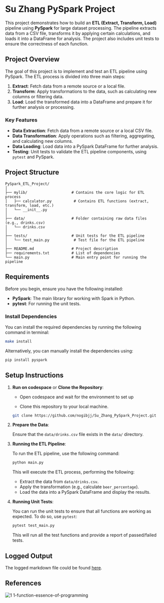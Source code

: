 
# Su Zhang PySpark Project

This project demonstrates how to build an **ETL (Extract, Transform, Load)** pipeline using **PySpark** for large dataset processing. The pipeline extracts data from a CSV file, transforms it by applying certain calculations, and loads it into a DataFrame for analysis. The project also includes unit tests to ensure the correctness of each function.

## Project Overview

The goal of this project is to implement and test an ETL pipeline using PySpark. The ETL process is divided into three main steps:

1. **Extract**: Fetch data from a remote source or a local file.
2. **Transform**: Apply transformations to the data, such as calculating new columns or filtering data.
3. **Load**: Load the transformed data into a DataFrame and prepare it for further analysis or processing.

### Key Features
- **Data Extraction**: Fetch data from a remote source or a local CSV file.
- **Data Transformation**: Apply operations such as filtering, aggregating, and calculating new columns.
- **Data Loading**: Load data into a PySpark DataFrame for further analysis.
- **Testing**: Unit tests to validate the ETL pipeline components, using `pytest` and PySpark.

## Project Structure

```plaintext
PySpark_ETL_Project/
│
├── mylib/                    # Contains the core logic for ETL process
│   ├── calculator.py          # Contains ETL functions (extract, transform, load, etc.)
│   └── __init__.py
│
├── data/                     # Folder containing raw data files (e.g., drinks.csv)
│   └── drinks.csv
│
├── tests/                    # Unit tests for the ETL pipeline
│   └── test_main.py           # Test file for the ETL pipeline
│
├── README.md                 # Project description
├── requirements.txt          # List of dependencies
└── main.py                   # Main entry point for running the pipeline
```

## Requirements

Before you begin, ensure you have the following installed:

- **PySpark**: The main library for working with Spark in Python.
- **pytest**: For running the unit tests.

### Install Dependencies

You can install the required dependencies by running the following command in terminal:

```bash
make install
```

Alternatively, you can manually install the dependencies using:

```bash
pip install pyspark
```

## Setup Instructions

1. **Run on codespace** or **Clone the Repository**:

   * Open codespace and wait for the environment to set up

   * Clone this repository to your local machine.

   ```bash
   git clone https://github.com/nogibjj/Su_Zhang_PySpark_Project.git
   ```

2. **Prepare the Data**:

   Ensure that the `data/drinks.csv` file exists in the `data/` directory.


3. **Running the ETL Pipeline**:

   To run the ETL pipeline, use the following command:

   ```bash
   python main.py
   ```

   This will execute the ETL process, performing the following:
   - Extract the data from `data/drinks.csv`.
   - Apply the transformation (e.g., calculate `beer_percentage`).
   - Load the data into a PySpark DataFrame and display the results.

4. **Running Unit Tests**:

   You can run the unit tests to ensure that all functions are working as expected. To do so, use `pytest`:

   ```bash
   pytest test_main.py
   ```

   This will run all the test functions and provide a report of passed/failed tests.

## Logged Output

The logged markdown file could be found [here](https://github.com/nogibjj/Su_Zhang_PySpark_Project/blob/main/pyspark_process.md).

## References

![1 1-function-essence-of-programming](https://github.com/nogibjj/python-ruff-template/assets/58792/f7f33cd3-cff5-4014-98ea-09b6a29c7557)



